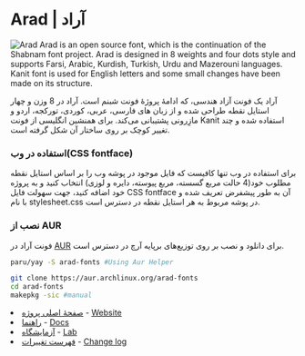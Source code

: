 # Arad | آراد
![Arad](Documentation/Arad.png)
Arad is an open source font, which is the continuation of the Shabnam font project. Arad is designed in 8 weights and four dots style and supports Farsi, Arabic, Kurdish, Turkish, Urdu and Mazerouni languages. Kanit font is used for English letters and some small changes have been made on its structure.

آراد یک فونت آزاد هندسی، که ادامۀ پروژۀ فونت شبنم است. آراد در 8 وزن و چهار استایل نقطه طراحی شده و از زبان های فارسی، عربی، کوردی، تورکجه، اردو و مازِرونی پشتیبانی می‌کند. برای همنشین انگلیسی از فونت Kanit استفاده شده و چند تغییر کوچک بر روی ساختار آن شکل گرفته است.

### استفاده در وب(CSS fontface)
برای استفاده در وب تنها کافیست که فایل موجود در پوشه وب را بر اساس استایل نقطه مطلوب خود(4 حالت مربع گسسته، مربع پیوسته، دایره و لوزی) انتخاب کنید و به پروژه خود اضافه کنید، جهت سهولت فایل CSS fontface آن به طور پیشفرض تعریف شده و با نام stylesheet.css در پوشه مربوط به هر استایل نقطه در دسترس است.

### نصب از AUR

فونت آراد در [AUR](https://aur.archlinux.org/packages/arad-fonts) برای دانلود و نصب بر روی توزیع‌های برپایه آرچ در دسترس است.

```bash
paru/yay -S arad-fonts #Using Aur Helper

git clone https://aur.archlinux.org/arad-fonts
cd arad-fonts
makepkg -sic #manual

```


<li><a href="https://mdarvishi5124.github.io/Arad/fa">صفحۀ اصلی پروژه</a> - <a href="https://mdarvishi5124.github.io/Arad">Website</a></li>
<li><a href="https://mdarvishi5124.github.io/Arad/fa/docs">راهنما</a> - <a href="https://mdarvishi5124.github.io/Arad/docs">Docs</a></li>
<li><a href="https://mdarvishi5124.github.io/Arad/fa/lab">آزمایشگاه</a> - <a href="https://mdarvishi5124.github.io/Arad/lab">Lab</a></li>
<li><a href="https://github.com/MDarvishi5124/Arad/blob/main/CHANGELOG.md">فهرست تغییرات</a> - <a href="https://github.com/MDarvishi5124/Arad/blob/main/CHANGELOG.md">Change log</a></li>
